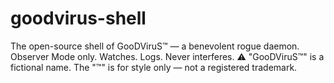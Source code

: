 # goodvirus-shell
The open-source shell of GooDViruS™ — a benevolent rogue daemon. Observer Mode only. Watches. Logs. Never interferes.  ⚠️ "GooDViruS™" is a fictional name. The "™" is for style only — not a registered trademark.

